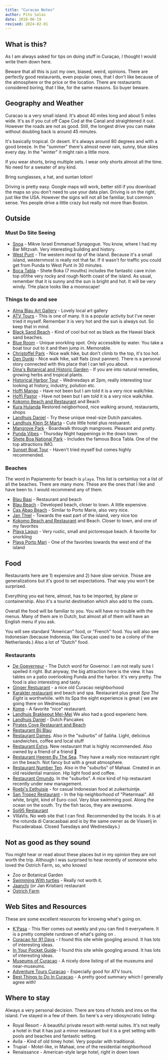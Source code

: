 ```yaml
---
title: "Curacao Notes"
author: Pito Salas
date: 2018-06-19
revised: 2024-02-01
---
```


## What is this?

As I am always asked for tips on doing stuff in Curaçao, I thought I would write them down here.

Beware that all this is just my own, biased, weird, opinions. There are perfectly good restaurants, even popular ones, that I don't like because of the atmosphere or the price or the location. There are restaurants considered boring, that I like, for the same reasons. So buyer beware.

## Geography and Weather

Curacao  is a very small island. It's about 40 miles long and about 5 miles wide. It's as if you cut off Cape Cod at the Canal and straightened it out. However the roads are not as good. Still, the longest drive you can make without doubling back is around 45 minutes.

It's basically tropical. Or desert. It's always around 80 degrees and with a good breeze. In the "summer" there's almost never rain, sunny, blue skies every day. In the "winter" it might rain a little more.

If you wear shorts, bring multiple sets. I wear only shorts almost all the time. No need for a sweater of any kind.

Bring sunglasses, a hat, and suntan lotion!

Driving is pretty easy. Google maps will work, better still if you download the maps so you don't need to use your data plan. Driving is on the right, just like the USA. However the signs will not all be familiar, but common sense. Yes people drive a little crazy but really not more than Boston.

## Outside


### Must Do Site Seeing

* [Snoa](https://snoa.com) - Mikve Israel Emmanuel Synagogue. You know, where I had my Bar Mitzvah. Very interesting building and history.
* [West Punt](https://exploringcuracao.com/10-best-things-to-do-in-westpunt-curacao/) - The western most tip of the island. Because it's a small island, westernmost is really not that far. If it wasn't for traffic you could get from Punda to West Punt in 30 minutes.
* [Boca Tabla](https://www.shetebokapark.org) - Shete Boka (7 mouths) includes the fantastic cave in/on top of/the very rocky and rough North coast of the island. As usual, remember that it is sunny and the sun is bright and hot. It will be very windy. THe place looks like a moonscape!

### Things to do and see

* [Alma Blau Art Gallery](https://museumsofcuracao.org/museum/gallery-alma-blou/) - Lovely local art gallery
* [ATV Tours](https://www.atvbuggytours.com) - This is one of many. It is a popular activity but I've never tried it myself. Remember it is very hot and the sun is always out. So keep that in mind.
* [Black Sand Beach](https://curacao.for91days.com/the-black-sand-beach-of-santu-pretu/) - Kind of cool but not as black as the Hawaii black sand beaches.
* [Blue Room](https://adventuretourscuracao.com/tour/curacao-blue-room-tour/) - Unique snorkling spot. Only accessible by water. You take a boat tour out to it and then jump in. Memorable. 
* [Christoffel Park](https://www.christoffelpark.org/hiking-trails) - Nice walk hike, but don't climb to the top, it's too hot.
* [Den Dunki](https://www.inyourpocket.com/Curacao/Den-Dunki-National-Park_110184v)  - Nice walk hike, salt flats (zout pannen). There is a personal story connected with this place that I can tell you about. 
* [Dina's Botanical and Historic Garden](https://museumsofcuracao.org/museum/den-paradera-dinahs-herb-garden/) - If you are into natural remedies, growing herbs and tropical plants.
* [Historical Harbor Tour](https://curacao.for91days.com/a-tour-of-the-schottegat-harbor/) - Wednesdays at 2pm, really interesting tour looking at history, industry, polution etc.
* [Hoffi Mango](https://hofimango.com) - Have not been but I am told it is a very nice walk/hike.
* [Hoffi Pastor](https://www.hofipastor.org/hulphofi.htm) - Have not been but I am told it is a very nice walk/hike.
* [Kokomo Beach and Restaurant](https://www.divecuracao.info/dive/curacao-diving-guide/kokomo-beach/) and Beach
* [Kura Hulanda](https://www.kurahulandavillage.com/place/museum-kura-hulanda/) Restored neigborhood, nice walking around, restaurants, shops
* [Landhuis Daniel](https://landhuisdaniel.com) - Try these unique meal-size Dutch pancakes.
* [Landhuis Klein St Marta](https://landhuisksm.com) - Cute little hotel plus restuarant.
* [Mangrove Park](https://www.mangrovepark.org) - Boardwalk through mangroves. Pleasant and pretty.
* [Punda Vibes](https://www.divecuracao.info/curacao-events-and-festivals/punda-vibes-curacao/) - Thursday Night happenings in the down town
* [Shete Boa National Park](https://www.shetebokapark.org) - Includes the famous Boca Tabla. One of the top attractions IMO.
* [Sunset Boat Tour](https://adventuretourscuracao.com/tour/curacao-sunset-boat-trip/) - Haven't tried myself but comes highly recommended.

### Beaches

The word in Papiamento for beach is `playa`. This list is certainluy not a list of all the beaches. There are many more. These are the ones that I like and have been to. I would recommend any of them.

* [Blau Baai](https://www.bluebay-curacao.com/activities/beach) - Restaurant and beach
* [Blau Beach](https://www.bluebay-curacao.com/activities/beach) - Developed beach, closer to town. A little expensive.
* [Cas Abao Beach](https://casabaobeach.com) - Similar to Porto Marie, also very nice.
* [Jan Thiel](https://www.janthielbeach.com/en/home/) - Towards the east part of the island, very nice too
* [Kokomo Beach and Restaurant](https://www.divecuracao.info/dive/curacao-diving-guide/kokomo-beach/) and Beach. Closer to town, and one of my favorites
* [Playa Lagun](https://exploringcuracao.com/playa-lagun-beach/) - Very rustic, small and pictoresque beach. A favorite for snorkling
* [Playa Porto Mari](https://www.playaportomari.com) - One of the favorites towards the west end of the island

## Food

Restaurants here are 1) expensive and 2) have slow service. Those are generalizations but it's good to set expectations. That way you won't be surprised.

Everything you eat here, almost, has to be imported, by plane or containership. Also it's a tourist destination which also add to the costs.

Overall the food will be familiar to you. You will have no trouble with the menus. Many of them are in Dutch, but almost all of them will have an English menu if you ask.

You will see standard "American" food, or "French" food. You will also see Indonesian (because Indonesia, like Curaçao used to be a colony of the Netherlands.) Also a lot of "Dutch" food.

### Restaurants

* [De Goeverneur](https://de-gouverneur.com) - The Dutch word for Governor. I am not really sure I spelled it right. But anyway, the big attraction here is the view. It has tables on a patio overlooking Punda and the harbor. It's very pretty. The food is also interesting and tasty.
* [Ginger Restuarant](https://gingercuracao.com) - a nice old Curacao neighborhood
* [Karakter restaurant](https://karaktercuracao.com) and beach and spa. Restaurant plus great _Spa The Eight_ is worthwhiile. with its Spa the eight experience is great ( we are going there on Wednesday)
* [Kome](https://www.komecuracao.com) - A favorite "nice" restaurant.
* [Landhuis Brakkeput Mei-Mei](https://brakkeputmeimei.com/en/) We also had a good experienc here.
* [Landhuis Daniel](https://landhuisdaniel.com) - Dutch Pancakes
* [Pirates Cove Restaurant and Beach](http://piratebaycuracao.com/index.html)
* [Restaurant Bij Blau](https://www.bijblauw.com)
* [Restaurant Dames](https://www.facebook.com/dedamescuracao/). Also in the "suburbs" of Saliña. Light, delicious sandwiches, coffee and local stuff
* [Restaurant Estys](https://estysbrasserie.com). New restaurant that is highly recommended. Also owned by a friend of a friend 🙂
* [Restaurant Heeren By The Sea](https://www.scubalodge.com/en/Restaurants/De-Heeren-at-Sea/). They have a really nice restaurant right on the beach. Not fancy but with a great atmosphere.
* [Restaurant Number Ten](https://numbertencuracao.com). Also in the "suburbs" of Mahaai. Created in an old residential mansion. Hip light food and coffee.
* [Restaurant Omundo](https://omundocuracao.com). In the "suburbs". A nice kind of hip restaurant recently under new management.
* [Roebi's Eethuisje](https://www.facebook.com/p/Roebis-Eethuisje-Churchill-plaza-100063484929861/) - for casual Indonesian food at zuikertuintje.
* [San Tropez Restaurant](https://www.sainttropezcuracao.com/eat/restaurant-ocean-club/) - In the hip neighborhood of "Pietermaai". All white, bright, kind of Euro-cool. Very blue swimming pool. Along the ocean on the south. Try the fish tacos, they are awesome.
* [Soi95 Restaurant](https://soi95.com)
* VIllaVis. No web site that I can find. Recommended by the locals. It is at the rotunda di Caracasbaai and is by the same owner as de Visserij in Piscaderabaai.  Closed Tuesdays and Wednesdays.}


## Not as good as they sound

You might hear or read about these places but in my opinion they are not
worth the trip. Although I was surprised to hear recently of someone who loved
the Ostrich Farm, so, who knows!

* Zoo or Botanical Garden
* [Swimming With turtles](https://exploringcuracao.com/swimming-with-sea-turtles-in-curacao/) - Really not worth it.
* [Jaanchi](https://www.tripadvisor.com/ShowUserReviews-g1724323-d1046541-r16242388-Jaanchies_Restaurant-Sabana_Westpunt_Curacao.html)  (or Jan Kristian) restaurant
* [Ostrich Farm](https://curacaoostrichfarm.com/?lang=en)

## Web Sites and Resources

These are some excellent resources for knowing what's going on. 

* [K'Pasa](https://kpasa.com/curacao/) - This flier comes out weekly and you can find it everywhere. It is a pretty complete rundown of what's going on .
* [Curacao for 91 Days](https://curacao.for91days.com) - I found this site while googling around. It has lots of interesting ideas.
* [In Your Pocket Guide](https://www.inyourpocket.com/Curacao)- I found this site while googling around. It has lots of interesting ideas.
* [Museums of Curacao](https://museumsofcuracao.org/museums/) - A nicely done listing of all the museums and near-museums.
* [Adventure Tours Curacao](https://adventuretourscuracao.com) - Especially good for ATV tours.
* [Best Things to Do In Curacao](https://www.myglobalviewpoint.com/best-things-to-do-in-curacao/) - A pretty good summary which I generally agree with!


## Where to stay

Always a very personal decision. There are tons of hotels and inns on the
island. I've stayed in a few of them. So here's a very idiosyncratic listing:

* Royal Resort - A beautiful private resort with rental suites. It's not
really a hotel in that it has just a minor restaurant but it is a gret setting
with pools and beaches and fantastic setting.
* Avila - Kind of old timey hotel. Very popular with traditional.
* Trupial - Motel-like, in Mahaai, one of the residential neighborhood
* Renaissance - American-style large hotel, right in down town

